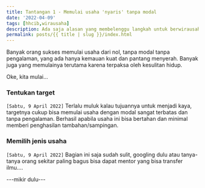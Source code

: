 ```yaml
---
title: Tantangan 1 - Memulai usaha 'nyaris' tanpa modal
date: '2022-04-09'
tags: [hhcib,wirausaha]
description: Ada saja alasan yang membelenggu langkah untuk berwirausaha, semuanya hampir pasti berkata 'tidak ada modal'.
permalink: posts/{{ title | slug }}/index.html
---
```


Banyak orang sukses memulai usaha dari nol, tanpa modal tanpa pengalaman, yang ada hanya kemauan kuat dan pantang menyerah. Banyak juga yang memulainya terutama karena terpaksa oleh kesulitan hidup.

Oke, kita mulai...

### Tentukan target

`[Sabtu, 9 April 2022]`
Terlalu muluk kalau tujuannya untuk menjadi kaya, targetnya cukup bisa memulai usaha dengan modal sangat terbatas dan tanpa pengalaman. Berhasil apabila usaha ini bisa bertahan dan minimal memberi penghasilan tambahan/sampingan.

### Memilih jenis usaha

`[Sabtu, 9 April 2022]`
Bagian ini saja sudah sulit, googling dulu atau tanya-tanya orang sekitar paling bagus bisa dapat mentor yang bisa transfer ilmu....

---mikir dulu---

